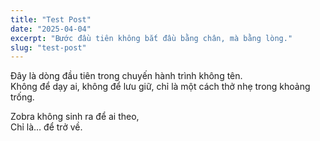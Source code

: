 ```yaml
---
title: "Test Post"
date: "2025-04-04"
excerpt: "Bước đầu tiên không bắt đầu bằng chân, mà bằng lòng."
slug: "test-post"
---
```


Đây là dòng đầu tiên trong chuyến hành trình không tên.  
Không để dạy ai, không để lưu giữ, chỉ là một cách thở nhẹ trong khoảng trống.

Zobra không sinh ra để ai theo,  
Chỉ là… để trở về.